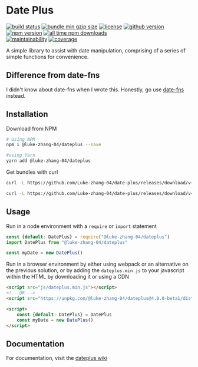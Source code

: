 # Date Plus

<p>
    <a href="https://github.com/Luke-zhang-04/date-plus/actions?query=workflow%3A%22Node.js+CI%22"><img src="https://img.shields.io/github/workflow/status/luke-zhang-04/date-plus/Node.js CI?logo=github" alt="build status"/></a>
    <a href="https://github.com/Luke-zhang-04/date-plus/blob/master/dist/iife/dateplus.min.js"><img src="https://img.badgesize.io/https:/raw.githubusercontent.com/Luke-zhang-04/date-plus/master/dist/iife/dateplus.min.js?label=iife/dateplus.min.js%20gzip&compression=gzip" alt="bundle min gzip size"></a>
    <a href="https://github.com/Luke-zhang-04/date-plus/blob/master/LICENSE"><img src="https://img.shields.io/github/license/luke-zhang-04/date-plus" alt="license"/></a>
    <a href="https://www.npmjs.com/package/@luke-zhang-04/dateplus"><img src="https://img.shields.io/github/v/release/luke-zhang-04/date-plus?include_prereleases" alt="github version"></a>
    <a href="https://www.npmjs.com/package/@luke-zhang-04/dateplus"><img src="https://img.shields.io/npm/v/@luke-zhang-04/dateplus?logo=npm" alt="npm version"/></a>
    <a href="https://www.npmjs.com/package/@luke-zhang-04/dateplus"><img src="https://img.shields.io/npm/dt/@luke-zhang-04/dateplus" alt="all time npm downloads"/></a>
    <br/>
    <a href="https://codeclimate.com/github/Luke-zhang-04/date-plus/maintainability"><img src="https://img.shields.io/codeclimate/maintainability-percentage/Luke-zhang-04/date-plus?label=Maintainability&logo=code-climate" alt="maintainability"/></a>
    <a href="https://codeclimate.com/github/Luke-zhang-04/date-plus/test_coverage"><img src="https://img.shields.io/codeclimate/coverage/Luke-zhang-04/date-plus?label=Coverage&logo=code-climate" alt="coverage"/></a>
</p>

A simple library to assist with date manipulation, comprising of a series of simple functions for convenience.

## Difference from date-fns

I didn't know about date-fns when I wrote this. Honestly, go use [date-fns](https://github.com/date-fns/date-fns) instead.

## Installation

Download from NPM

```bash
# Using NPM
npm i @luke-zhang-04/dateplus --save

#using Yarn
yarn add @luke-zhang-04/dateplus
```

Get bundles with curl

```bash
curl -L https://github.com/Luke-zhang-04/date-plus/releases/download/v<VERSION_NAME>/dateplus.bundle.min.js -O js/dateplus.bundle.min.js # Download minified file (recommended)

curl -L https://github.com/Luke-zhang-04/date-plus/releases/download/v<VERSION_NAME>/dateplus.bundle.js -O js/dateplus.bundle.js # Download not minfiied file (not recommended for production)
```

## Usage

Run in a node environment with a `require` or `import` statement

```js
const {default: DatePlus} = require("@luke-zhang-04/dateplus")
import DatePlus from "@luke-zhang-04/dateplus"

const myDate = new DatePlus()
```

Run in a browser environment by either using webpack or an alternative on the previous solution, or by adding the `dateplus.min.js` to your javascript within the HTML by downloading it or using a CDN

```html
<script src="js/dateplus.min.js"></script>
<!-- OR -->
<script src="https://unpkg.com/@luke-zhang-04/dateplus@4.0.0-beta1/dist/esm/dateplus.min.js"></script>

<script>
    const {default: DatePlus} = DatePlus
    const myDate = new DatePlus()
</script>
```

## Documentation

For documentation, visit the [dateplus wiki](https://github.com/Luke-zhang-04/date-plus/wiki)
